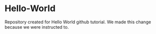 # Hello-World
Repository created for Hello World github tutorial. We made this change because we were instructed to. 
